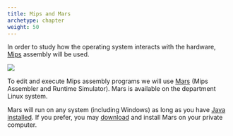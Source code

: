 ```yaml
---
title: Mips and Mars
archetype: chapter
weight: 50
---
```


In order to study how the operating system interacts with the
hardware, [Mips][mips] assembly will be used. 

![](/v1/images/prerequisites/mips-mars/hello-world-source.png)

To edit and execute Mips assembly programs we will use [Mars][mars] (Mips
Assembler and Runtime Simulator). Mars is available on the department Linux system.

Mars will run on any system (including Windows) as long as you
have [Java installed][java-install]. If you prefer, you may [download][download]
and install Mars on your private computer.

[mips]: https://en.wikipedia.org/wiki/MIPS_instruction_set

[mars]: http://courses.missouristate.edu/kenvollmar/mars/

[java]: https://en.wikipedia.org/wiki/Java_(software_platform)

[java-install]: https://java.com/en/download/help/index_installing.xml

[download]: http://courses.missouristate.edu/KenVollmar/mars/download.htm

